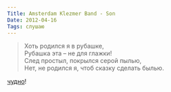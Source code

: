 ```yaml
---
Title: Amsterdam Klezmer Band - Son
Date: 2012-04-16
Tags: слушаю
---
```


> Хоть родился я в рубашке,<br/>
> Рубашка эта – не для глажки!<br/>
> След простыл, покрылся серой пылью,<br/>
> Нет, не родился я, чтоб сказку сделать былью.

[чудно](http://www.youtube.com/watch?v=GVOU8l5PiPs)!